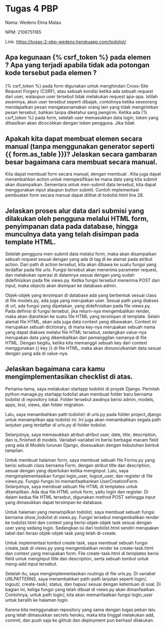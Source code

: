 # Tugas 4 PBP

Nama: Wedens Elma Malau

NPM: 2106751165

Link: https://tugas-2-pbp-wedens.herokuapp.com/todolist/

## Apa kegunaan {% csrf_token %} pada elemen <form>? Apa yang terjadi apabila tidak ada potongan kode tersebut pada elemen <form>?
{% csrf_token %} pada form digunakan untuk menghindari Cross-Site Request Forgery (CSRF), atau sebuah kondisi ketika ada sebuah request dari user, walaupun user tersebut tidak melakukan request apa-apa. Istilah awamnya, akun user tersebut seperti dibajak, contohnya ketika seseorang mendapatkan pesan mengatasnamakan orang lain yang tidak mengirimkan pesan tersebut, bahkan tanpa diketahui sang pengirim. Ketika ada {% csrf_token %} pada form, setelah user memasukkan data login, token yang dihasilkan akan dicocokkan dengan token pengguna. Jika tidak

## Apakah kita dapat membuat elemen <form> secara manual (tanpa menggunakan generator seperti {{ form.as_table }})? Jelaskan secara gambaran besar bagaimana cara membuat <form> secara manual.
Kita dapat membuat form secara manual, dengan membuat <form method="post">. Kita juga dapat menambahkan action untuk menspesifikasi ke mana data yang kita submit akan disampaikan. Sementara untuk men-submit data tersebut, kita dapat menggunakan input ataupun button submit. Contoh implementasi pembuatan form secara manual dapat dilihat di todolist.html line 28.

## Jelaskan proses alur data dari submisi yang dilakukan oleh pengguna melalui HTML form, penyimpanan data pada database, hingga munculnya data yang telah disimpan pada template HTML.
Setelah pengguna men-submit data melalui form, maka akan disampaikan sebuah request sesuai dengan yang ada di tag di <form> ke alamat pada atribut action. Dari path di action tersebut, kita akan dibawa ke suatu fungsi yang terdaftar pada file urls. Fungsi tersebut akan menerima parameter request, dan melakukan operasi di dalamnya sesuai dengan yang sudah didefinisikan pada file views.py. Ketika fungsi tersebut menerima POST dari input, maka objects akan disimpan ke database admin. 
  
Objek-objek yang tersimpan di database ada yang berbentuk sesuai class di file models.py, ada juga yang merupakan user. Sesuai path yang diakses di url, ada fungsi yang dipetakan, yang didefinisikan pada file views.py. Pada definisi di fungsi tersebut, jika return-nya mengembalikan render, maka akan diarahkan ke suatu file HTML yang tersimpan di template. Selain alamat file HTML, akan ada juga data context yang dibawakan. Context ini merupakan sebuah dictionary, di mana key-nya merupakan sebuah nama yang dapat diakses melalui file HTML tersebut, sedangkan value-nya merupakan data yang dikembalikan dari pemanggilan namanya di file HTML. Dengan begitu, ketika kita memanggil sebuah key dari context menggunakan {{ key }} di file HTML, maka akan dimunculkanlah data sesuai dengan yang ada di value-nya.

## Jelaskan bagaimana cara kamu mengimplementasikan checklist di atas.
  
Pertama-tama, saya melakukan startapp todolist di proyek Django. Perintah python manage.py startapp todolist akan membuat folder baru bernama todolist di repository lokal. Folder tersebut awalnya berisi admin, models, apps, test, views, dan folder migration.

Lalu, saya menambahkan path todolist/ di urls.py pada folder project_django untuk menampilkan app todolist ini. Ini juga akan menambahkan segala path lanjutan yang terdaftar di urls.py di folder todolist.

Selanjutnya, saya memasukkan atribut-atribut user, date, title, description, dan is_finished di models. Variabel-variabel ini berisi berbagai macam field yang ada di Models turunan Django, disesuaikan dengan kebutuhan bentuk tampilan. 

Untuk membuat halaman form, saya membuat sebuah file Forms.py yang berisi sebuah class bernama Form, dengan atribut title dan description, sesuai dengan yang diperlukan ketika menginput. Lalu, saya mengimplementasikan fungsi login_user, logout_user, dan register di file views.py. Fungsi-fungsi ini memanfaatkankan UserCreationForm. Selanjutnya, saya membuat sebuah file HTML di templates untuk ditampilkan. Ada dua file HTML untuk form, yaitu login dan register. Di dalam kedua file HTML tersebut, digunakan method POST sehingga input yang dimasukkan dapat tersimpan ke database.
  
Untuk halaman yang menampilkan todolist, saya membuat sebuah fungsi bernama show_todolist di views.py. Fungsi tersebut mengembalikan render ke todolist.html dan context yang berisi objek-objek task sesuai dengan user yang sedang login. Sedangkan isi dari todolist.html sendiri merupakan tabel dari iterasi objek-objek task yang telah di-create.
  
Untuk implementasi tombol create task, saya membuat sebuah fungsi create_task di views.py yang mengembalikan render ke create-task.html dan context yang merupakan form. File create-task.html di templates berisi field untuk menginput title dan description, serta sebuah tombol untuk meng-add input tersebut.
  
Setelah itu, saya mengimplementasikan routings di file urls.py. Di variabel URLPATTERNS, saya menambahkan path-path lanjutan seperti login/, logout/, create-task/, status, dan hapus/ sesuai dengan ketentuan di soal. Di bagian ini, ketiga fungsi yang telah dibuat di views.py akan dimanfaatkan. Contohnya, untuk path login/, kita akan memanfaatkan fungsi login_user untuk beralih ke halaman login.

Karena kita menggunakan repository yang sama dengan tugas pekan lalu yang telah dimasukkan secrets heroku, maka kita tinggal melakukan add, commit, dan push saja ke github dan deployment pun berhasil dilakukan.
